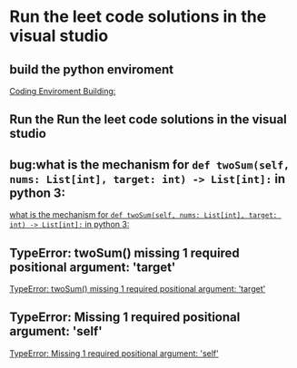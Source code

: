 # Run the leet code solutions in the visual studio
## build the python enviroment
[Coding Enviroment Building:](https://github.com/GlennOu66304/Data-Sciences/blob/master/2.Python%20and%20Python%20Craw.md)   

## Run the Run the leet code solutions in the visual studio

## bug:what is the mechanism for `def twoSum(self, nums: List[int], target: int) -> List[int]:` in python 3:
[what is the mechanism for `def twoSum(self, nums: List[int], target: int) -> List[int]:` in python 3:](https://stackoverflow.com/questions/56635388/what-is-the-mechanism-for-def-twosumself-nums-listint-target-int-lis)   

## TypeError: twoSum() missing 1 required positional argument: 'target'
[TypeError: twoSum() missing 1 required positional argument: 'target'](https://www.programmersought.com/article/18963451317/)   

## TypeError: Missing 1 required positional argument: 'self'
[TypeError: Missing 1 required positional argument: 'self'](https://stackoverflow.com/questions/17534345/typeerror-missing-1-required-positional-argument-self)  



